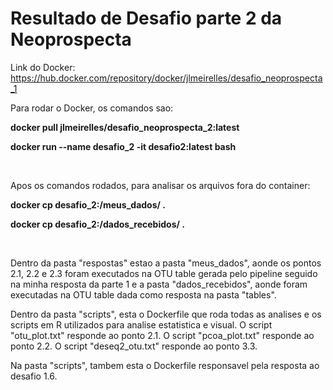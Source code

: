 # Resultado de Desafio parte 2 da Neoprospecta

Link do Docker: https://hub.docker.com/repository/docker/jlmeirelles/desafio_neoprospecta_1
<p>
Para rodar o Docker, os comandos sao:
  
**docker pull jlmeirelles/desafio_neoprospecta_2:latest**
  
**docker run  --name desafio_2 -it desafio2:latest bash**

</p>

<p>&nbsp;</p>

<p>
Apos os comandos rodados, para analisar os arquivos fora do container:

**<abrir outro terminal com o container aberto e rodar:>**

**docker cp desafio_2:/meus_dados/ .**

**docker cp desafio_2:/dados_recebidos/ .**

</p>

<p>&nbsp;</p>

<p>
  
Dentro da pasta "respostas" estao a pasta "meus_dados", aonde os pontos 2.1, 2.2 e 2.3 foram executados na OTU table gerada pelo pipeline seguido na minha resposta da parte 1 e a pasta "dados_recebidos", aonde foram executadas na OTU table dada como resposta na pasta "tables".

Dentro da pasta "scripts", esta o Dockerfile que roda todas as analises e os scripts em R utilizados para analise estatistica e visual.
O script "otu_plot.txt" responde ao ponto 2.1.
O script "pcoa_plot.txt" responde ao ponto 2.2.
O script "deseq2_otu.txt" responde ao ponto 3.3.

Na pasta "scripts", tambem esta o Dockerfile responsavel pela resposta ao desafio 1.6.
</p>

